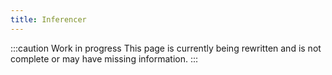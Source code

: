 ```yaml
---
title: Inferencer
---
```


:::caution Work in progress
This page is currently being rewritten and is not complete or may have missing information.
:::